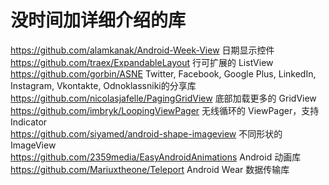 没时间加详细介绍的库
====================

https://github.com/alamkanak/Android-Week-View 日期显示控件  
https://github.com/traex/ExpandableLayout 行可扩展的 ListView  
https://github.com/gorbin/ASNE Twitter, Facebook, Google Plus, LinkedIn, Instagram, Vkontakte, Odnoklassniki的分享库  
https://github.com/nicolasjafelle/PagingGridView 底部加载更多的 GridView  
https://github.com/imbryk/LoopingViewPager 无线循环的 ViewPager，支持 Indicator  
https://github.com/siyamed/android-shape-imageview 不同形状的 ImageView  
https://github.com/2359media/EasyAndroidAnimations Android 动画库  
https://github.com/Mariuxtheone/Teleport Android Wear 数据传输库  
